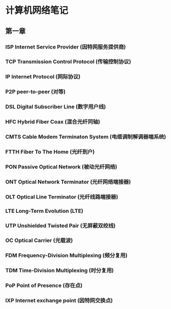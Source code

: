 # 计算机网络笔记

## 第一章

### ISP     Internet Service Provider       (因特网服务提供商)

### TCP     Transmission Control Protocol   (传输控制协议)

### IP      Internet Protocol               (网际协议)

### P2P     peer-to-peer                    (对等)

### DSL     Digital Subscriber Line         (数字用户线)

### HFC     Hybrid Fiber Coax               (混合光纤同轴)

### CMTS    Cable Modem Terminaton System   (电缆调制解调器端系统)

### FTTH    Fiber To The Home               (光纤到户)

### PON     Passive Optical Network         (被动光纤网络)

### ONT     Optical Network Terminator      (光纤网络端接器)

### OLT     Optical Line Terminator         (光纤线路端接器)

### LTE     Long-Term Evolution             (LTE)

### UTP     Unshielded Twisted Pair         (无屏蔽双绞线)

### OC      Optical Carrier                 (光载波)

### FDM     Frequency-Division Multiplexing (频分复用)

### TDM     Time-Division Multiplexing      (时分复用)

### PoP     Point of Presence               (存在点)

### IXP     Internet exchange point         (因特网交换点)
